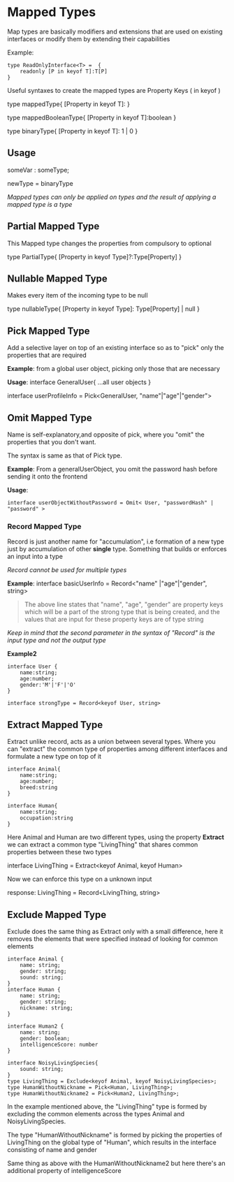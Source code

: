 # Mapped Types

Map types are basically modifiers and extensions that are used on existing interfaces or modify them by extending their capabilities

Example:
``` 
type ReadOnlyInterface<T> =  {
    readonly [P in keyof T]:T[P]
}
```

Useful syntaxes to create the mapped types are Property Keys ( in keyof )

type mappedType<T>{ 
    [Property in keyof T]: <any desired value>
}

type mappedBooleanType<T>{ 
    [Property in keyof T]:boolean
} 

type binaryType<T>{ 
    [Property in keyof T]: 1 | 0
} 

## Usage

someVar : someType;

newType = binaryType<someType> 

 *Mapped types can only be applied on types and the result of applying a mapped type is a type*

## Partial Mapped Type

This Mapped type changes the properties from compulsory to optional

type PartialType<Type>{
    [Property in keyof Type]?:Type[Property]
}

## Nullable Mapped Type

Makes every item of the incoming type to be null

type nullableType<Type>{
    [Property in keyof Type]: Type[Property] | null
} 

## Pick Mapped Type 

Add a selective layer on top of an existing interface so as to "pick" only the properties that are required

**Example**: from a global user object, picking only those that are necessary

**Usage**:
interface GeneralUser{ 
    ...all user objects 
} 

interface userProfileInfo = Pick<GeneralUser, "name"|"age"|"gender"> 


## Omit Mapped Type 

Name is self-explanatory,and opposite of pick, where you "omit" the properties that you don't want. 

The syntax is same as that of Pick type.

**Example**: From a generalUserObject, you omit the password hash before sending it onto the frontend 

**Usage**: 

``` 
interface userObjectWithoutPassword = Omit< User, "passwordHash" | "password" >
``` 
### Record Mapped Type 
Record is just another name for "accumulation", i.e formation of a new type just by accumulation of other **single** type. Something that builds or enforces an input into a type 

*Record cannot be used for multiple types*

**Example**:
interface basicUserInfo = Record<"name" |"age"|"gender", string> 

> The above line states that "name", "age", "gender" are property keys which will be a part of the strong type that is being created, and the values that are input for these property keys are of type string

*Keep in mind that the second parameter in the syntax of "Record" is the input type and not the output type* 

**Example2**

```
interface User {
    name:string;
    age:number;
    gender:'M'|'F'|'O'
}

interface strongType = Record<keyof User, string> 
``` 

## Extract Mapped Type 

Extract unlike record, acts as a union between several types. 
Where you can "extract" the common type of properties among different interfaces and formulate a new type on top of it

``` 
interface Animal{
    name:string;
    age:number;
    breed:string
} 

interface Human{
    name:string;
    occupation:string
} 

``` 

Here Animal and Human are two different types, using the property **Extract** we can extract a common type "LivingThing" that shares common properties between these two types 

interface LivingThing = Extract<keyof Animal, keyof Human> 

Now we can enforce this type on a unknown input 

response: LivingThing = Record<LivingThing, string> 

## Exclude Mapped Type 

Exclude does the same thing as Extract only with a small difference, here it removes the elements that were specified instead of looking for common elements 

```
interface Animal {
    name: string;
    gender: string;
    sound: string;
}
interface Human {
    name: string;
    gender: string;
    nickname: string;
}

interface Human2 {
    name: string;
    gender: boolean;
    intelligenceScore: number
}

interface NoisyLivingSpecies{
    sound: string;
}
type LivingThing = Exclude<keyof Animal, keyof NoisyLivingSpecies>;
type HumanWithoutNickname = Pick<Human, LivingThing>;
type HumanWithoutNickname2 = Pick<Human2, LivingThing>; 
``` 
In the example mentioned above, the "LivingThing" type is formed by excluding the common elements across the types Animal and NoisyLivingSpecies.

The type "HumanWithoutNickname" is formed by picking the properties of LivingThing on the global type of "Human", which results in the interface consisting of name and gender 

Same thing as above with the HumanWithoutNickname2 but here there's an additional property of intelligenceScore


